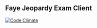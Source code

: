 ## Faye Jeopardy Exam Client

[![Code Climate](https://codeclimate.com/github/ninjapanzer/jeopardy-exam-client.png)](https://codeclimate.com/github/ninjapanzer/jeopardy-exam-client)
